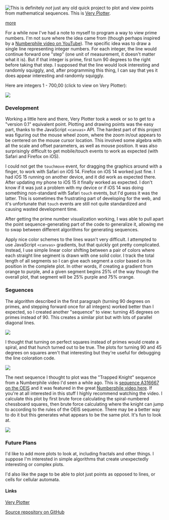 
<!-- Copyright 2021 Phil Thompson. All Rights Reserved.  As noted in the License section of this repository's readme.md file, this file and its corresponding public HTML file, and all other articles, article files, and images, are distributed under traditional copyright.  The repository source code and other files are distributed under the MIT license. -->

[//]: # (gen-title: Very Plotter)

[//]: # (gen-title-url: Very-Plotter)

[//]: # (gen-keywords: math, charts, graphs, interactive, prime numbers, trapped knight, javascript, cavas, development, programming, ios)

[//]: # (gen-description: Programming a visualizer for prime numbers and other mathematical sequences)

[//]: # (gen-meta-end)

<a href="${THIS_ARTICLE}"><img style="float: left" class="width-resp-50-100" src="${SITE_ROOT_REL}/img/20211025.png"/></a>This is definitely _not_ just any old quick project to plot and view points from mathematical sequences.  This is <a target="_blank" href="${SITE_ROOT_REL}/very-plotter/">Very Plotter</a>.

[more](more://)

For a while now I've had a note to myself to program a way to view prime numbers.  I'm not sure where the idea came from (though perhaps inspired by a <a target="_blank" href="https://www.youtube.com/channel/UCoxcjq-8xIDTYp3uz647V5A">Numberphile video on YouTube</a>).  The specific idea was to draw a single line representing integer numbers.  For each integer, the line would continue forward one "step" (one unit of measurement, it doesn't matter what it is).  But if that integer is prime, first turn 90 degrees to the right before taking that step.  I supposed that the line would look interesting and randomly squiggly, and, after programming this thing, I can say that yes it does appear interesting and randomly squiggly.

Here are integers 1 - 700,00 (click to view on Very Plotter):

<a target="_blank" href="${SITE_ROOT_REL}/very-plotter/?seq=Primes-1-Step-90-turn&v=1&n=700000&lineWidth=0.6&scale=0.55569&offsetX=-0.15893&offsetY=-0.29626&lineColor=rbgyo&bgColor=b"><img class="center-block width-resp-75-100" src="${SITE_ROOT_REL}/img/20211025-primes-90.jpg"/></a>

### Development

Working a little here and there, Very Plotter took a week or so to get to a "version 0.1" equivalent point.  Plotting and drawing points was the easy part, thanks to the JavaScript <code>&lt;canvas&gt;</code> API.  The hardest part of this project was figuring out the mouse wheel zoom, where the zoom in/out appears to be centered on the mouse cursor location.  This involved some algebra with all the scale and offset parameters, as well as mouse position.  It was also surprisingly difficult to get mobile/touch events to work as expected (with Safari and Firefox on iOS).

I could not get the <code>touchmove</code> event, for dragging the graphics around with a finger, to work with Safari on iOS 14.  Firefox on iOS 14 worked just fine.  I had iOS 15 running on another device, and it did work as expected there.  After updating my phone to iOS 15 it finally worked as expected.  I don't know if it was just a problem with my device or if iOS 14 was doing something non-standard with Safari <code>touch</code> events, but I'd guess it was the latter.  This is sometimes the frustrating part of developing for the web, and it's unfortunate that <code>touch</code> events are still not quite standardized and causing wasted development time.

After getting the prime number visualization working, I was able to pull apart the point sequence-generating part of the code to generalize it, allowing me to swap between different algorithms for generating sequences.

Apply nice color schemes to the lines wasn't very difficult.  I attempted to use JavaScript <code>&lt;canvas&gt;</code> gradients, but that quickly got pretty complicated.  Instead, I use simple linear color shifting between a pair of colors where each straight line segment is drawn with one solid color.  I track the total length of all segments so I can give each segment a color based on its position in the complete plot.  In other words, if creating a gradient from orange to purple, and a given segment begins 25% of the way though the overall plot, that segment will be 25% purple and 75% orange.

### Seguences

The algorithm described in the first paragraph (turning 90 degrees on primes, and stepping forward once for all integers) worked better than I expected, so I created another "sequence" to view: turning 45 degrees on primes instead of 90.  This creates a similar plot but with lots of parallel diagonal lines.

<a target="_blank" href="${SITE_ROOT_REL}/very-plotter/?seq=Primes-1-Step-45-turn&v=1&n=32400&lineWidth=2&scale=10.95&offsetX=-0.30847&offsetY=-0.96171&lineColor=rbgyo&bgColor=b"><img class="center-block width-resp-75-100" src="${SITE_ROOT_REL}/img/20211025-primes-45.jpg"/></a>

I thought that turning on perfect squares instead of primes would create a spiral, and that hunch turned out to be true.  The plots for turning 90 and 45 degrees on squares aren't that interesting but they're useful for debugging the line coloration code.

<a target="_blank" href="${SITE_ROOT_REL}/very-plotter/?seq=Squares-1-Step-90-turn&v=1&n=2500&lineWidth=2&scale=6.5&offsetX=0&offsetY=0&lineColor=br&bgColor=b"><img class="center-block width-resp-75-100" src="${SITE_ROOT_REL}/img/20211025-squares.png"/></a>

The next sequence I thought to plot was the "Trapped Knight" sequence from a Numberphile video I'd seen a while ago.  This is <a target='_blank' href='https://oeis.org/A316667'>sequence A316667 on the OEIS</a> and it was featured in the great <a target='_blank' href='https://www.youtube.com/watch?v=RGQe8waGJ4w'>Numberphile video here</a>.  If you're at all interested in this stuff I highly recommend watching the video.  I calculate this plot by first brute force calculating the spiral-numbered chessboard squares, then brute force calculating where the knight can jump to according to the rules of the OEIS sequence.  There may be a better way to do it but this generates what appears to be the same plot.  It's fun to look at.

<a target="_blank" href="${SITE_ROOT_REL}/very-plotter/?seq=Trapped-Knight&v=1&n=2016&lineWidth=1.5&scale=41.06678&offsetX=0.00504&offsetY=0.02904&lineColor=op&bgColor=b"><img class="center-block width-resp-75-100" src="${SITE_ROOT_REL}/img/20211025-trapped-knight.jpg"/></a>

### Future Plans

I'd like to add more plots to look at, including fractals and other things.  I suppose I'm interested in simple algorithms that create unexpectedly interesting or complex plots.

I'd also like the page to be able to plot just points as opposed to lines, or cells for cellular automata.

#### Links

<a target="_blank" href="${SITE_ROOT_REL}/very-plotter/">Very Plotter</a>

<a target="_blank" href="https://github.com/philthompson/visualize-primes">Source repository on GitHub</a>


